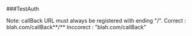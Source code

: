 ###TestAuth

Note: callBack URL must always be registered with ending "/".
Correct : blah.com/callBack**/** Inccorect : "blah.com/callBack"

